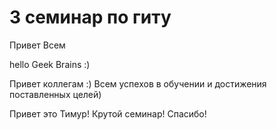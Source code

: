 # 3 семинар по гиту
Привет Всем       

hello Geek Brains :)

Привет коллегам :) Всем успехов в обучении и достижения поставленных целей)

Привет это Тимур!
Крутой семинар! 
Спасибо!
